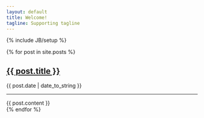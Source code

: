 ```yaml
---
layout: default
title: Welcome!
tagline: Supporting tagline
---
```

{% include JB/setup %}

  {% for post in site.posts %}
  <div class='post'>
    <h2><a href="{{ BASE_PATH }}{{ post.url }}">{{ post.title }}</a></h2>
    <span>{{ post.date | date_to_string }}</span>
    <hr />
    {{ post.content }}
  </div>
  {% endfor %}
